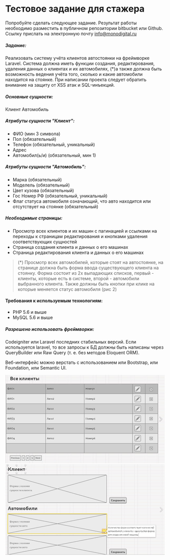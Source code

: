 # Тестовое задание для стажера

Попробуйте сделать следующее задание. Результат работы необходимо разместить в публичном репозитории bitbucket или Github. Ссылку прислать на электронную почту info@monodigital.ru

##### Задание:
Реализовать систему учёта клиентов автостоянки на фреймворке Laravel. Система должна иметь функции создания, редактирования, удаления данных о клиентах и их автомобилях, (*)а также должна быть возможность ведения учёта того, сколько и какие автомобили находится на стоянке. При написании проекта следует обратить внимание на защиту от XSS атак и SQL–инъекций.

##### Основные сущности:
Клиент
Автомобиль

##### Атрибуты сущности "Клиент":
- ФИО (мин 3 символа)
- Пол (обязательный)
- Телефон (обязательный, уникальный)
- Адрес
- Автомобил(ь/и) (обязательный, мин 1)

##### Атрибуты сущности "Автомобиль":
- Марка (обязательный)
- Моделель (обязательный)
- Цвет кузова (обязательный)
- Гос Номер РФ (обязательный, уникальный)
- Флаг статуса автомобиля означающий, что авто находится или отсутствует на стоянке (обязательный)

##### Необходимые страницы:
- Просмотр всех клиентов и их машин с пагинацией и ссылками на переходы к страницам редактирования и кнопками удаления соответствующих сущностей
- Страница создания клиента и данных о его машинах
- Страница редактирования клиента и данных о его машинах

> (*) Просмотр всех автомобилей, которые стоят на автостоянке, на странице должна быть форма ввода существующего клиента на стоянку. Форма состоит из 2х выпадающих списков, первый - клиенты, которые есть в системе, второй - автомобили выбранного клиента. Также должны быть кнопки при клике на которые меняется статус автомобиля (рис 2)

#### Требования к используемым технологиям:
- PHP 5.6 и выше
- MySQL 5.6 и выше

##### Разрешено использовать фреймворки:
Codeigniter или Laravel последних стабильных версий. Если используется laravel, то все запросы к БД должны быть написаны через QueryBuilder или Raw Query (т. е. без методов Eloquent ORM).

Веб-интерфейс можно верстать с использованием или Bootstrap, или Foundation, или Semantic UI.

![Все клиенты](1.jpg)
![Клиент](2.jpg)

